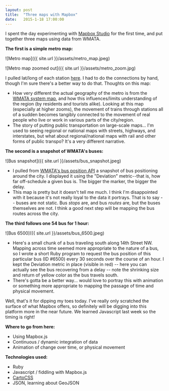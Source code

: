 ```yaml
---
layout: post
title:  "Three maps with Mapbox"
date:   2015-1-18 17:00:00
---
```


I spent the day experimenting with [Mapbox Studio][mapboxstudio] for the first time, and put together three maps using data from WMATA. 

**The first is a simple metro map:**

![Metro map]({{ site.url }}/assets/metro_map.jpeg)

![Metro map zoomed out]({{ site.url }}/assets/metro_zoom.jpg)


I pulled lat/long of each station [here][stationlist]. I had to do the connections by hand, though I'm sure there's a better way to do that. Thoughts on this map:

- How very different the actual geography of the metro is from the [WMATA system map][wmatamap], and how this influences/limits understanding of the region (by residents and tourists alike). Looking at this map (especially at higher zooms), the movement of trains through stations all of a sudden becomes tangibly connected to the movement of real people who live or work in various parts of the city/region. 
-	The story of putting public transportation on large-scale maps... I'm used to seeing regional or national maps with streets, highways, and interstates, but what about regional/national maps with rail and other forms of public transpo? It's a very different narrative.

**The second is a snapshot of WMATA's buses:**

![Bus snapshot]({{ site.url }}/assets/bus_snapshot.jpeg)

-	I pulled from [WMATA's bus position API][busposition] a snapshot of bus positioning around the city. I displayed it using the "Deviation" metric--that is, how far off-schedule a given bus is. The bigger the marker, the bigger the delay.
-	This map is pretty but it doesn't tell me much. I think I'm disappointed with it because it's not really loyal to the data it portrays. That is to say -- buses are not static. Bus *stops* are, and bus *routes* are, but the buses themselves are not. I think a good next step will be mapping the bus routes across the city.

**The third follows one 54 bus for 1 hour:**

![Bus 6500]({{ site.url }}/assets/bus_6500.jpeg)

-	Here's a small chunk of a bus traveling south along 14th Street NW. Mapping across time seemed more appropriate to the nature of a bus, so I wrote a short Ruby program to request the bus position of this particular bus (ID #6500) every 30 seconds over the course of an hour. I kept the Deviation metric in place (visible in red) -- here you can actually see the bus recovering from a delay -- note the shrinking size and return of yellow color as the bus travels south.
-	There's gotta be a better way... would love to portray this with animation or something more appropriate to mapping the passage of time and physical movement.

Well, that's it for dipping my toes today. I've really only scratched the surface of what Mapbox offers, so definitely will be digging into this platform more in the near future. We learned Javascript last week so the timing is right!

**Where to go from here:**

-	Using Mapbox.js
-	Continuous / dynamic integration of data
-	Animation of change over time, or physical movement

**Technologies used:**

-	Ruby
-	Javascript / fiddling with Mapbox.js
-	[CartoCSS](https://github.com/mapbox/carto/blob/master/docs/latest.md)
-	JSON, learning about GeoJSON

[mapboxstudio]: https://www.mapbox.com/mapbox-studio/#darwin

[stationlist]: https://developer.wmata.com/docs/services/5476364f031f590f38092507/operations/5476364f031f5909e4fe3311

[wmatamap]: http://www.wmata.com/rail/docs/color_map_silverline.pdf

[busposition]: https://developer.wmata.com/docs/services/54763629281d83086473f231/operations/5476362a281d830c946a3d68
